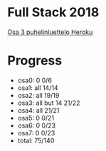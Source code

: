 # Full Stack 2018

[Osa 3 puhelinluettelo Heroku](https://osa3-puhelinluettelo.herokuapp.com/)

# Progress

+ osa0: 0				0/6
+ osa1: all			14/14
+ osa2: all			19/19
+ osa3: all but 14		21/22
+ osa4: all			21/21
+ osa5: 0				0/21
+ osa6: 0				0/23
+ osa7: 0				0/23
+ total: 				75/140
